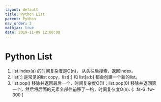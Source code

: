 ```yaml
---
layout: default
title: Python List
parent: Python
nav_order: 3
mathjax: true
date: 2019-11-09 12:00:00
---
```


# Python List

1. list.index(a) 的时间复杂度是O(n)， 从头往后搜索，返回index。
2. list[:] 是常见的list copy，list[:] 和 list[a:b] 都会创建一个新的list。
3. list.pop() 移除并返回最后一个，时间复杂度O(1)；list.pop(0) 移除并返回第一个，然后将后面的元素全部往前移了一格，时间复杂度O(n).
{: .fs-6 .fw-300 }
